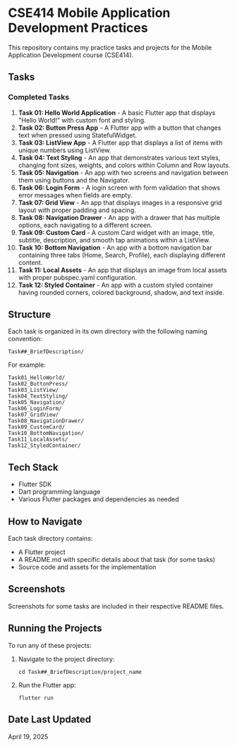# CSE414 Mobile Application Development Practices

This repository contains my practice tasks and projects for the Mobile Application Development course (CSE414).

## Tasks

### Completed Tasks

1. **Task 01: Hello World Application** - A basic Flutter app that displays "Hello World!" with custom font and styling.
2. **Task 02: Button Press App** - A Flutter app with a button that changes text when pressed using StatefulWidget.
3. **Task 03: ListView App** - A Flutter app that displays a list of items with unique numbers using ListView.
4. **Task 04: Text Styling** - An app that demonstrates various text styles, changing font sizes, weights, and colors within Column and Row layouts.
5. **Task 05: Navigation** - An app with two screens and navigation between them using buttons and the Navigator.
6. **Task 06: Login Form** - A login screen with form validation that shows error messages when fields are empty.
7. **Task 07: Grid View** - An app that displays images in a responsive grid layout with proper padding and spacing.
8. **Task 08: Navigation Drawer** - An app with a drawer that has multiple options, each navigating to a different screen.
9. **Task 09: Custom Card** - A custom Card widget with an image, title, subtitle, description, and smooth tap animations within a ListView.
10. **Task 10: Bottom Navigation** - An app with a bottom navigation bar containing three tabs (Home, Search, Profile), each displaying different content.
11. **Task 11: Local Assets** - An app that displays an image from local assets with proper pubspec.yaml configuration.
12. **Task 12: Styled Container** - An app with a custom styled container having rounded corners, colored background, shadow, and text inside.

## Structure

Each task is organized in its own directory with the following naming convention:
```
Task##_BriefDescription/
```

For example:
```
Task01_HelloWorld/
Task02_ButtonPress/
Task03_ListView/
Task04_TextStyling/
Task05_Navigation/
Task06_LoginForm/
Task07_GridView/
Task08_NavigationDrawer/
Task09_CustomCard/
Task10_BottomNavigation/
Task11_LocalAssets/
Task12_StyledContainer/
```

## Tech Stack

- Flutter SDK
- Dart programming language
- Various Flutter packages and dependencies as needed

## How to Navigate

Each task directory contains:
- A Flutter project
- A README.md with specific details about that task (for some tasks)
- Source code and assets for the implementation

## Screenshots

Screenshots for some tasks are included in their respective README files.

## Running the Projects

To run any of these projects:

1. Navigate to the project directory:
   ```
   cd Task##_BriefDescription/project_name
   ```

2. Run the Flutter app:
   ```
   flutter run
   ```

## Date Last Updated

April 19, 2025